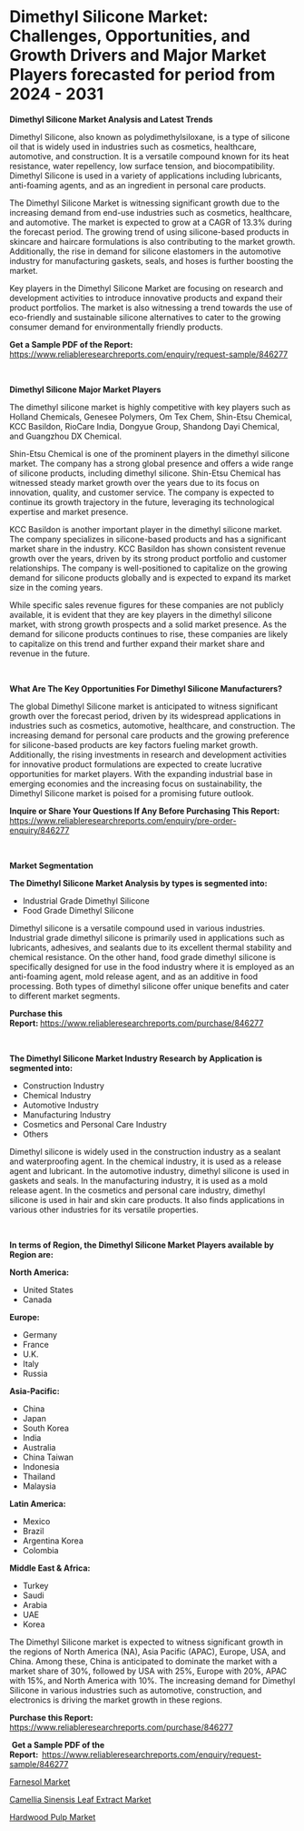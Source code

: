 <p><h1>Dimethyl Silicone Market: Challenges, Opportunities, and Growth Drivers and Major Market Players forecasted for period from 2024 - 2031</h1></p><p><strong>Dimethyl Silicone Market Analysis and Latest Trends</strong></p>
<p><p>Dimethyl Silicone, also known as polydimethylsiloxane, is a type of silicone oil that is widely used in industries such as cosmetics, healthcare, automotive, and construction. It is a versatile compound known for its heat resistance, water repellency, low surface tension, and biocompatibility. Dimethyl Silicone is used in a variety of applications including lubricants, anti-foaming agents, and as an ingredient in personal care products.</p><p>The Dimethyl Silicone Market is witnessing significant growth due to the increasing demand from end-use industries such as cosmetics, healthcare, and automotive. The market is expected to grow at a CAGR of 13.3% during the forecast period. The growing trend of using silicone-based products in skincare and haircare formulations is also contributing to the market growth. Additionally, the rise in demand for silicone elastomers in the automotive industry for manufacturing gaskets, seals, and hoses is further boosting the market.</p><p>Key players in the Dimethyl Silicone Market are focusing on research and development activities to introduce innovative products and expand their product portfolios. The market is also witnessing a trend towards the use of eco-friendly and sustainable silicone alternatives to cater to the growing consumer demand for environmentally friendly products.</p></p>
<p><strong>Get a Sample PDF of the Report:&nbsp;</strong> <a href="https://www.reliableresearchreports.com/enquiry/request-sample/846277">https://www.reliableresearchreports.com/enquiry/request-sample/846277</a></p>
<p>&nbsp;</p>
<p><strong>Dimethyl Silicone Major Market Players</strong></p>
<p><p>The dimethyl silicone market is highly competitive with key players such as Holland Chemicals, Genesee Polymers, Om Tex Chem, Shin-Etsu Chemical, KCC Basildon, RioCare India, Dongyue Group, Shandong Dayi Chemical, and Guangzhou DX Chemical.</p><p>Shin-Etsu Chemical is one of the prominent players in the dimethyl silicone market. The company has a strong global presence and offers a wide range of silicone products, including dimethyl silicone. Shin-Etsu Chemical has witnessed steady market growth over the years due to its focus on innovation, quality, and customer service. The company is expected to continue its growth trajectory in the future, leveraging its technological expertise and market presence.</p><p>KCC Basildon is another important player in the dimethyl silicone market. The company specializes in silicone-based products and has a significant market share in the industry. KCC Basildon has shown consistent revenue growth over the years, driven by its strong product portfolio and customer relationships. The company is well-positioned to capitalize on the growing demand for silicone products globally and is expected to expand its market size in the coming years.</p><p>While specific sales revenue figures for these companies are not publicly available, it is evident that they are key players in the dimethyl silicone market, with strong growth prospects and a solid market presence. As the demand for silicone products continues to rise, these companies are likely to capitalize on this trend and further expand their market share and revenue in the future.</p></p>
<p>&nbsp;</p>
<p><strong>What Are The Key Opportunities For Dimethyl Silicone Manufacturers?</strong></p>
<p><p>The global Dimethyl Silicone market is anticipated to witness significant growth over the forecast period, driven by its widespread applications in industries such as cosmetics, automotive, healthcare, and construction. The increasing demand for personal care products and the growing preference for silicone-based products are key factors fueling market growth. Additionally, the rising investments in research and development activities for innovative product formulations are expected to create lucrative opportunities for market players. With the expanding industrial base in emerging economies and the increasing focus on sustainability, the Dimethyl Silicone market is poised for a promising future outlook.</p></p>
<p><strong>Inquire or Share Your Questions If Any Before Purchasing This Report:</strong> <a href="https://www.reliableresearchreports.com/enquiry/pre-order-enquiry/846277">https://www.reliableresearchreports.com/enquiry/pre-order-enquiry/846277</a></p>
<p>&nbsp;</p>
<p><strong>Market Segmentation</strong></p>
<p><strong>The Dimethyl Silicone Market Analysis by types is segmented into:</strong></p>
<p><ul><li>Industrial Grade Dimethyl Silicone</li><li>Food Grade Dimethyl Silicone</li></ul></p>
<p><p>Dimethyl silicone is a versatile compound used in various industries. Industrial grade dimethyl silicone is primarily used in applications such as lubricants, adhesives, and sealants due to its excellent thermal stability and chemical resistance. On the other hand, food grade dimethyl silicone is specifically designed for use in the food industry where it is employed as an anti-foaming agent, mold release agent, and as an additive in food processing. Both types of dimethyl silicone offer unique benefits and cater to different market segments.</p></p>
<p><strong>Purchase this Report:&nbsp;</strong><a href="https://www.reliableresearchreports.com/purchase/846277">https://www.reliableresearchreports.com/purchase/846277</a></p>
<p>&nbsp;</p>
<p><strong>The Dimethyl Silicone Market Industry Research by Application is segmented into:</strong></p>
<p><ul><li>Construction Industry</li><li>Chemical Industry</li><li>Automotive Industry</li><li>Manufacturing Industry</li><li>Cosmetics and Personal Care Industry</li><li>Others</li></ul></p>
<p><p>Dimethyl silicone is widely used in the construction industry as a sealant and waterproofing agent. In the chemical industry, it is used as a release agent and lubricant. In the automotive industry, dimethyl silicone is used in gaskets and seals. In the manufacturing industry, it is used as a mold release agent. In the cosmetics and personal care industry, dimethyl silicone is used in hair and skin care products. It also finds applications in various other industries for its versatile properties.</p></p>
<p>&nbsp;</p>
<p><strong>In terms of Region, the Dimethyl Silicone Market Players available by Region are:</strong></p>
<p>
    <p> <strong> North America: </strong>
        <ul>
            <li>United States</li>
            <li>Canada</li>
        </ul>
        </p> 
    <p> <strong> Europe: </strong>
        <ul>
            <li>Germany</li>
            <li>France</li>
            <li>U.K.</li>
            <li>Italy</li>
            <li>Russia</li>
        </ul>
        </p> 
    <p> <strong> Asia-Pacific: </strong>
        <ul>
            <li>China</li>
            <li>Japan</li>
            <li>South Korea</li>
            <li>India</li>
            <li>Australia</li>
            <li>China Taiwan</li>
            <li>Indonesia</li>
            <li>Thailand</li>
            <li>Malaysia</li>
        </ul>
        </p> 
    <p> <strong> Latin America: </strong>
        <ul>
            <li>Mexico</li>
            <li>Brazil</li>
            <li>Argentina Korea</li>
            <li>Colombia</li>
        </ul>
        </p> 
    <p> <strong> Middle East & Africa: </strong>
        <ul>
            <li>Turkey</li>
            <li>Saudi</li>
            <li>Arabia</li>
            <li>UAE</li>
            <li>Korea</li>
        </ul>
    </p>
    </p>
<p><p>The Dimethyl Silicone market is expected to witness significant growth in the regions of North America (NA), Asia Pacific (APAC), Europe, USA, and China. Among these, China is anticipated to dominate the market with a market share of 30%, followed by USA with 25%, Europe with 20%, APAC with 15%, and North America with 10%. The increasing demand for Dimethyl Silicone in various industries such as automotive, construction, and electronics is driving the market growth in these regions.</p></p>
<p><strong>Purchase this Report: </strong><a href="https://www.reliableresearchreports.com/purchase/846277">https://www.reliableresearchreports.com/purchase/846277</a></p>
<p>&nbsp;<strong>Get a Sample PDF of the Report:&nbsp;&nbsp;</strong><a href="https://www.reliableresearchreports.com/enquiry/request-sample/846277">https://www.reliableresearchreports.com/enquiry/request-sample/846277</a></p>
<p><strong></strong></p>
<p><p><a href="https://github.com/brentleyjimmiealvaradoz4l1rea/Market-Research-Report-List-1/blob/main/farnesol-market.md">Farnesol Market</a></p><p><a href="https://github.com/Angelnienowdseej3e45z3p8c/Market-Research-Report-List-1/blob/main/camellia-sinensis-leaf-extract-market.md">Camellia Sinensis Leaf Extract Market</a></p><p><a href="https://github.com/eeaveuhhh/Market-Research-Report-List-1/blob/main/hardwood-pulp-market.md">Hardwood Pulp Market</a></p></p>